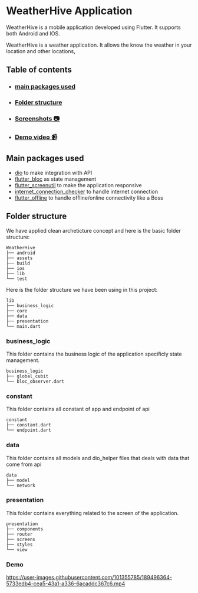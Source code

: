 # WeatherHive Application
WeatherHive is a mobile application developed using Flutter. It supports both Android and IOS.

WeatherHive is a weather application. It allows the know the weather in your location and other locations,

## Table of contents
- ### [main packages used](https://github.com/Atevaz/weather-app/blob/master/README.md#main-packages-used-1)
- ### [Folder structure](https://github.com/Atevaz/weather-app/blob/master/README.md#folder-structure-1)
- ### [Screenshots 📷](https://github.com/Atevaz/weather-app/blob/master/README.md#screenshots)
- ### [Demo video 📹](https://github.com/Atevaz/weather-app/blob/master/README.md#demo-video)

## Main packages used
- [dio](https://pub.dev/packages/dio) to make integration with API
- [flutter_bloc](https://pub.dev/packages/flutter_bloc) as state management
- [flutter_screenutil](https://pub.dev/packages/flutter_screenutil) to make the application responsive
- [internet_connection_checker](https://pub.dev/packages/internet_connection_checker) to handle internet connection
- [flutter_offline](https://pub.dev/packages/flutter_offline) to handle offline/online connectivity like a Boss

## Folder structure
We have applied clean archeticture concept and here is the basic folder structure:

```
WeatherHive
├── android
├── assets
├── build
├── ios
├── lib
└── test
```

Here is the folder structure we have been using in this project:
```
lib
├── business_logic
├── core
├── data
├── presentation
└── main.dart
```

### business_logic
This folder contains the business logic of the application specificly state management.

```
business_logic
├── global_cubit
└── bloc_observer.dart
```

### constant
This folder contains all constant of app and endpoint of api
```
constant
├── constant.dart
└── endpoint.dart
```

### data
This folder contains all models and dio_helper files that deals with data that come from api
```
data
├── model
└── network
```

### presentation
This folder contains everything related to the screen of the application.
```
presentation
├── components
├── router
├── screens
├── styles
└── view
```

### Demo

https://user-images.githubusercontent.com/101355785/189496364-5733edb4-cea5-43a1-a336-6acaddc367c6.mp4



